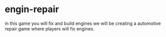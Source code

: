 # engin-repair
in this game you will fix and build engines
we will be creating a automotive repair game
where players will fix engines.
